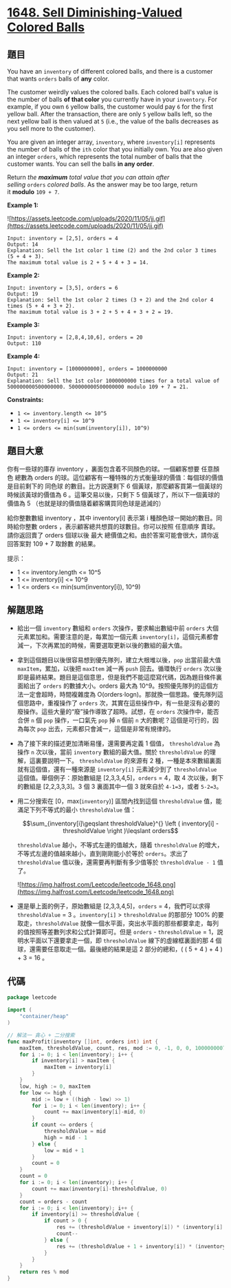 # [1648. Sell Diminishing-Valued Colored Balls](https://leetcode.com/problems/sell-diminishing-valued-colored-balls/)


## 題目

You have an `inventory` of different colored balls, and there is a customer that wants `orders` balls of **any** color.

The customer weirdly values the colored balls. Each colored ball's value is the number of balls **of that color** you currently have in your `inventory`. For example, if you own `6` yellow balls, the customer would pay `6` for the first yellow ball. After the transaction, there are only `5` yellow balls left, so the next yellow ball is then valued at `5` (i.e., the value of the balls decreases as you sell more to the customer).

You are given an integer array, `inventory`, where `inventory[i]` represents the number of balls of the `ith` color that you initially own. You are also given an integer `orders`, which represents the total number of balls that the customer wants. You can sell the balls **in any order**.

Return *the **maximum** total value that you can attain after selling* `orders` *colored balls*. As the answer may be too large, return it **modulo** `109 + 7`.

**Example 1:**

![https://assets.leetcode.com/uploads/2020/11/05/jj.gif](https://assets.leetcode.com/uploads/2020/11/05/jj.gif)

```
Input: inventory = [2,5], orders = 4
Output: 14
Explanation: Sell the 1st color 1 time (2) and the 2nd color 3 times (5 + 4 + 3).
The maximum total value is 2 + 5 + 4 + 3 = 14.

```

**Example 2:**

```
Input: inventory = [3,5], orders = 6
Output: 19
Explanation: Sell the 1st color 2 times (3 + 2) and the 2nd color 4 times (5 + 4 + 3 + 2).
The maximum total value is 3 + 2 + 5 + 4 + 3 + 2 = 19.
```

**Example 3:**

```
Input: inventory = [2,8,4,10,6], orders = 20
Output: 110
```

**Example 4:**

```
Input: inventory = [1000000000], orders = 1000000000
Output: 21
Explanation: Sell the 1st color 1000000000 times for a total value of 500000000500000000. 500000000500000000 modulo 109 + 7 = 21.
```

**Constraints:**

- `1 <= inventory.length <= 10^5`
- `1 <= inventory[i] <= 10^9`
- `1 <= orders <= min(sum(inventory[i]), 10^9)`

## 題目大意

你有一些球的庫存 inventory ，裏面包含着不同顏色的球。一個顧客想要 任意顏色 總數為 orders 的球。這位顧客有一種特殊的方式衡量球的價值：每個球的價值是目前剩下的 同色球 的數目。比方説還剩下 6 個黃球，那麼顧客買第一個黃球的時候該黃球的價值為 6 。這筆交易以後，只剩下 5 個黃球了，所以下一個黃球的價值為 5 （也就是球的價值隨着顧客購買同色球是遞減的）

給你整數數組 inventory ，其中 inventory[i] 表示第 i 種顏色球一開始的數目。同時給你整數 orders ，表示顧客總共想買的球數目。你可以按照 任意順序 賣球。請你返回賣了 orders 個球以後 最大 總價值之和。由於答案可能會很大，請你返回答案對 109 + 7 取餘數 的結果。

提示：

- 1 <= inventory.length <= 10^5
- 1 <= inventory[i] <= 10^9
- 1 <= orders <= min(sum(inventory[i]), 10^9)

## 解題思路

- 給出一個 `inventory` 數組和 `orders` 次操作，要求輸出數組中前 `orders` 大個元素累加和。需要注意的是，每累加一個元素 `inventory[i]`，這個元素都會減一，下次再累加的時候，需要選取更新以後的數組的最大值。
- 拿到這個題目以後很容易想到優先隊列，建立大根堆以後，`pop` 出當前最大值 `maxItem`，累加，以後把 `maxItem` 減一再 `push` 回去。循環執行 `orders` 次以後即是最終結果。題目是這個意思，但是我們不能這麼寫代碼，因為題目條件裏面給出了 `orders` 的數據大小。orders 最大為 10^9。按照優先隊列的這個方法一定會超時，時間複雜度為 O(orders⋅logn)。那就換一個思路。優先隊列這個思路中，重複操作了 `orders` 次，其實在這些操作中，有一些是沒有必要的廢操作。這些大量的“廢”操作導致了超時。試想，在 `orders` 次操作中，能否合併 `n` 個 `pop` 操作，一口氣先 `pop` 掉 `n` 個前 `n` 大的數呢？這個是可行的，因為每次 `pop` 出去，元素都只會減一，這個是非常有規律的。
- 為了接下來的描述更加清晰易懂，還需要再定義 1 個值， `thresholdValue` 為操作 `n` 次以後，當前  `inventory` 數組的最大值。關於 `thresholdValue` 的理解，這裏要説明一下。 `thresholdValue` 的來源有 2 種，一種是本來數組裏面就有這個值，還有一種來源是 `inventory[i]` 元素減少到了 `thresholdValue` 這個值。舉個例子：原始數組是 [2,3,3,4,5]，`orders` = 4，取 4 次以後，剩下的數組是 [2,2,3,3,3]。3 個 3 裏面其中一個 3 就來自於 `4-1=3`，或者 `5-2=3`。
- 用二分搜索在 [0，max(`inventory`)] 區間內找到這個 `thresholdValue` 值，能滿足下列不等式的最小 `thresholdValue` 值：

    $$\sum_{inventory[i]\geqslant thresholdValue}^{} \left ( inventory[i] - thresholdValue \right )\leqslant orders$$

    `thresholdValue` 越小，不等式左邊的值越大，隨着 `thresholdValue` 的增大，不等式左邊的值越來越小，直到剛剛能小於等於 `orders`。求出了 `thresholdValue` 值以後，還需要再判斷有多少值等於 `thresholdValue - 1` 值了。

    ![https://img.halfrost.com/Leetcode/leetcode_1648.png](https://img.halfrost.com/Leetcode/leetcode_1648.png)

- 還是舉上面的例子，原始數組是 [2,3,3,4,5]，`orders` = 4，我們可以求得 `thresholdValue` = 3 。`inventory[i]` > `thresholdValue` 的那部分 100% 的要取走，`thresholdValue` 就像一個水平面，突出水平面的那些都要拿走，每列的值按照等差數列求和公式計算即可。但是 `orders` - `thresholdValue` = 1，説明水平面以下還要拿走一個，即 `thresholdValue` 線下的虛線框裏面的那 4 個球，還需要任意取走一個。最後總的結果是這 2 部分的總和，( ( 5 + 4 ) + 4 ) + 3 = 16 。

## 代碼

```go
package leetcode

import (
	"container/heap"
)

// 解法一 貪心 + 二分搜索
func maxProfit(inventory []int, orders int) int {
	maxItem, thresholdValue, count, res, mod := 0, -1, 0, 0, 1000000007
	for i := 0; i < len(inventory); i++ {
		if inventory[i] > maxItem {
			maxItem = inventory[i]
		}
	}
	low, high := 0, maxItem
	for low <= high {
		mid := low + ((high - low) >> 1)
		for i := 0; i < len(inventory); i++ {
			count += max(inventory[i]-mid, 0)
		}
		if count <= orders {
			thresholdValue = mid
			high = mid - 1
		} else {
			low = mid + 1
		}
		count = 0
	}
	count = 0
	for i := 0; i < len(inventory); i++ {
		count += max(inventory[i]-thresholdValue, 0)
	}
	count = orders - count
	for i := 0; i < len(inventory); i++ {
		if inventory[i] >= thresholdValue {
			if count > 0 {
				res += (thresholdValue + inventory[i]) * (inventory[i] - thresholdValue + 1) / 2
				count--
			} else {
				res += (thresholdValue + 1 + inventory[i]) * (inventory[i] - thresholdValue) / 2
			}
		}
	}
	return res % mod
}
```